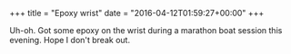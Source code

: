 +++
title = "Epoxy wrist"
date = "2016-04-12T01:59:27+00:00"
+++

Uh-oh. Got some epoxy on the wrist during a marathon boat session this evening. Hope I don't break out.
			